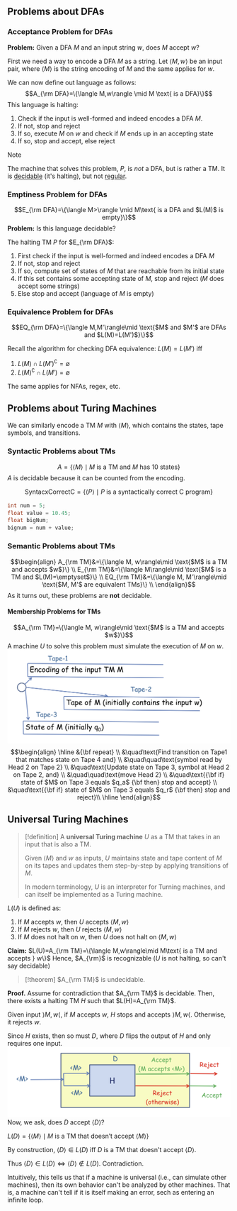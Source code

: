 ## Problems about DFAs
### Acceptance Problem for DFAs

**Problem:** Given a DFA $M$ and an input string $w$, does $M$ accept $w$?

First we need a way to encode a DFA $M$ as a string. Let $\langle M, w\rangle$ be an input pair, where $\langle M\rangle$ is the string encoding of $M$ and the same applies for $w$.

We can now define out language as follows:
$$A_{\rm DFA}=\{\langle M,w\rangle \mid M \text{ is a DFA}\}$$
This language is halting:
1. Check if the input is well-formed and indeed encodes a DFA $M$.
2. If not, stop and reject
3. If so, execute $M$ on $w$ and check if $M$ ends up in an accepting state
4. If so, stop and accept, else reject

>[!note]
>The machine that solves this problem, $P$, is *not* a DFA, but is rather a TM. It is [decidable](Recursive%20Languages.md) (it's halting), but not [regular](Deterministic%20Finite%20Automata%20(DFA).md#Formal%20Languages#Regular%20Languages).

### Emptiness Problem for DFAs
$$E_{\rm DFA}=\{\langle M>\rangle \mid M\text{ is a DFA and $L(M)$ is empty}\}$$
**Problem:** Is this language decidable?

The halting TM $P$ for $E_{\rm DFA}$:
1. First check if the input is well-formed and indeed encodes a DFA $M$
2. If not, stop and reject
3. If so, compute set of states of $M$ that are reachable from its initial state
4. If this set contains some accepting state of $M$, stop and reject ($M$ does accept some strings)
5. Else stop and accept (language of $M$ is empty)

### Equivalence Problem for DFAs

$$EQ_{\rm DFA}=\{\langle M,M'\rangle\mid \text{$M$ and $M'$ are DFAs and $L(M)=L(M')$}\}$$

Recall the algorithm for checking DFA equivalence:
$L(M)=L(M')$ iff
1. $L(M)\cap L(M')^\complement=\emptyset$
2. $L(M)^\complement\cap L(M')=\emptyset$

The same applies for NFAs, regex, etc.

## Problems about Turing Machines

We can similarly encode a TM $M$ with $\langle M\rangle$, which contains the states, tape symbols, and transitions.

### Syntactic Problems about TMs
$$A=\{\langle M\rangle \mid\text{$M$ is a TM and $M$ has 10 states}\}$$
$A$ is decidable because it can be counted from the encoding.

$$\mathrm{SyntacxCorrectC}=\{\langle P\rangle\mid \text{$P$ is a syntactically correct C program}\}$$
```c
int num = 5;
float value = 10.45;
float bigNum;
bignum = num + value;
```

### Semantic Problems about TMs
$$\begin{align}
A_{\rm TM}&=\{\langle M, w\rangle\mid \text{$M$ is a TM and accepts $w$}\} \\
E_{\rm TM}&=\{\langle M\rangle\mid \text{$M$ is a TM and $L(M)=\emptyset$}\} \\
EQ_{\rm TM}&=\{\langle M, M'\rangle\mid \text{$M, M'$ are equivalent TMs}\} \\
\end{align}$$
As it turns out, these problems are **not** decidable.

#### Membership Problems for TMs
$$A_{\rm TM}=\{\langle M, w\rangle\mid \text{$M$ is a TM and accepts $w$}\}$$
A machine $U$ to solve this problem must simulate the execution of $M$ on $w$. 
![](Pasted%20image%2020231024124237.png)
$$\begin{align}
\hline
&{\bf repeat} \\
&\quad\text{Find transition on Tape1 that matches state on Tape 4 and} \\ &\quad\quad\text{symbol read by Head 2 on Tape 2} \\
&\quad\text{Update state on Tape 3, symbol at Head 2 on Tape 2, and} \\ &\quad\quad\text{move Head 2} \\
&\quad\text{{\bf if} state of $M$ on Tape 3 equals $q_a$ {\bf then} stop and accept} \\
&\quad\text{{\bf if} state of $M$ on Tape 3 equals $q_r$ {\bf then} stop and reject}\\
\hline
\end{align}$$

## Universal Turing Machines

>[!definition]
>A **universal Turing machine** $U$ as a TM that takes in an input that is also a TM.
>
>Given $\langle M\rangle$ and $w$ as inputs, $U$ maintains state and tape content of $M$ on its tapes and updates them step-by-step by applying transitions of $M$.
>
>In modern terminology, $U$ is an interpreter for Turning machines, and can itself be implemented as a Turing machine.

$L(U)$ is defined as:
1. If $M$ accepts $w$, then $U$ accepts $\langle M,w\rangle$
2. If $M$ rejects $w$, then $U$ rejects $\langle M,w\rangle$
3. If $M$ does not halt on $w$, then $U$ does not halt on $\langle M,w\rangle$

**Claim:** $L(U)=A_{\rm TM}=\{\langle M,w\rangle\mid M\text{ is a TM and accepts } w\}$
Hence, $A_{\rm}$ is recognizable ($U$ is not halting, so can't say decidable)

>[!theorem]
>$A_{\rm TM}$ is undecidable.

**Proof.** Assume for contradiction that $A_{\rm TM}$ is decidable. Then, there exists a halting TM $H$ such that $L(H)=A_{\rm TM}$.

Given input $\rangle M,w\langle$, if $M$ accepts $w$, $H$ stops and accepts $\rangle M, w\langle$. Otherwise, it rejects $w$.

Since $H$ exists, then so must $D$, where $D$ flips the output of $H$ and only requires one input.
![](Pasted%20image%2020231024130043.png)
Now, we ask, does $D$ accept $\langle D\rangle$?

$L(D)=\{\langle M\rangle\mid M\text{ is a TM that doesn't accept }\langle M\rangle\}$

By construction, $\langle D\rangle\in L(D)$ iff $D$ is a TM that doesn't accept $\langle D\rangle$.

Thus $\langle D\rangle\in L(D)\iff \langle D\rangle\notin L(D)$. Contradiction. 

Intuitively, this tells us that if a machine is universal (i.e., can simulate other machines), then its own behavior can't be analyzed by other machines. That is, a machine can't tell if it is itself making an error, sech as entering an infinite loop.

